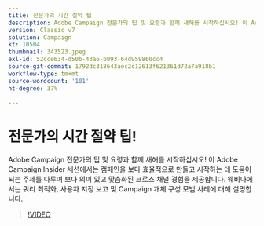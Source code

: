 ```yaml
---
title: 전문가의 시간 절약 팁
description: Adobe Campaign 전문가의 팁 및 요령과 함께 새해를 시작하십시오! 이 Adobe Campaign Insider 세션에서는 보다 효율적인 작업을 수행하는 데 도움이 되는 주제를 다룹니다. (설명은 60~160자 사이여야 함)
version: Classic v7
solution: Campaign
kt: 10504
thumbnail: 343523.jpeg
exl-id: 52cce634-d50b-43a6-b093-64d959860cc4
source-git-commit: 1792dc318643aec2c12613f621361d72a7a918b1
workflow-type: tm+mt
source-wordcount: '101'
ht-degree: 37%

---
```


# 전문가의 시간 절약 팁!

Adobe Campaign 전문가의 팁 및 요령과 함께 새해를 시작하십시오! 이 Adobe Campaign Insider 세션에서는 캠페인을 보다 효율적으로 만들고 시작하는 데 도움이 되는 주제를 다루며 보다 의미 있고 맞춤화된 크로스 채널 경험을 제공합니다. 웨비나에서는 쿼리 최적화, 사용자 지정 보고 및 Campaign 개체 구성 모범 사례에 대해 설명합니다.

>[!VIDEO](https://video.tv.adobe.com/v/343523/?quality=12&learn=on)
